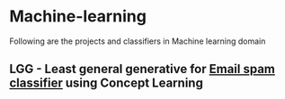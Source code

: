 # Machine-learning
Following are the projects and classifiers in Machine learning domain

## LGG - Least general generative for [Email spam classifier](https://github.com/Chost-97/Machine-learning/tree/master/LGG/LGG.py) using Concept Learning
